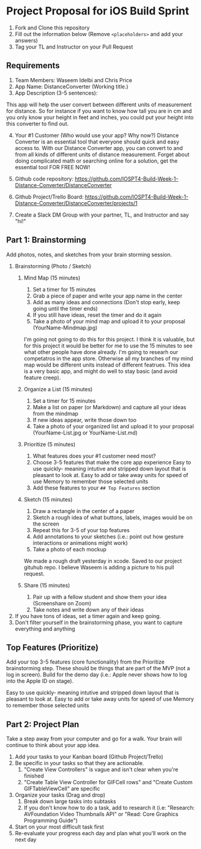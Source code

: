 # Project Proposal for iOS Build Sprint

1. Fork and Clone this repository
2. Fill out the information below (Remove `<placeholders>` and add your answers)
3. Tag your TL and Instructor on your Pull Request

## Requirements

1. Team Members:    Waseem Idelbi and Chris Price
2. App Name:            DistanceConverter (Working title.)
3. App Description (3-5 sentences):

This app will help the user convert between different units of measurement for distance. So for instance if you want to know how tall you are in cm and you only know your height in feet and inches, you could put your height into this converter to find out. 
    
4. Your #1 Customer (Who would use your app? Why now?)
Distance Converter is an essential tool that everyone should quick and easy access to. With our Distance Converter app, you can convert to and from all kinds of different units of distance measurement. Forget about doing complicated math or searching online for a solution, get the essential tool FOR FREE NOW!
    
5. Github code repository:          https://github.com/IOSPT4-Build-Week-1-Distance-Converter/DistanceConverter
6. Github Project/Trello Board:     https://github.com/IOSPT4-Build-Week-1-Distance-Converter/DistanceConverter/projects/1
7. Create a Slack DM Group with your partner, TL, and Instructor and say "hi!"

## Part 1: Brainstorming

Add photos, notes, and sketches from your brain storming session. 

1. Brainstorming (Photo / Sketch)
    1. Mind Map (15 minutes)
        1. Set a timer for 15 minutes
        2. Grab a piece of paper and write your app name in the center
        3. Add as many ideas and connections (Don't stop early, keep going until the timer ends)
        4. If you still have ideas, reset the timer and do it again
        5. Take a photo of your mind map and upload it to your proposal (YourName-Mindmap.jpg)
        
        I'm going not going to do this for this project. I think it is valuable, but for this project it would be better for me to use the 15 minutes to see what other people have done already. I'm going to researh our competatros in the app store. Otherwise all my branches of my mind map would be different units instead of different featrues. This idea is a very basic app, and might do well to stay basic (and avoid feature creep).
        
    2. Organize a List (15 minutes)
        1. Set a timer for 15 minutes
        2. Make a list on paper (or Markdown) and capture all your ideas from the mindmap
        3. If new ideas appear, write those down too
        4. Take a photo of your organized list and upload it to your proposal (YourName-List.jpg or YourName-List.md)
    3. Prioritize (5 minutes)
        1. What features does your #1 customer need most?
        2. Choose 3-5 features that make the core app experience
        Easy to use quickly- meaning intutive and stripped down layout that is pleasant to look at. 
        Easy to add or take away units for speed of use
            Memory to remember those selected units
        3. Add these features to your `## Top Features` section
    4. Sketch (15 minutes)
        1. Draw a rectangle in the center of a paper
        2. Sketch a rough idea of what buttons, labels, images would be on the screen
        3. Repeat this for 3-5 of your top features
        4. Add annotations to your sketches (i.e.: point out how gesture interactions or animations might work)
        5. Take a photo of each mockup
        
        We made a rough draft yesterday in xcode. Saved to our project gituhub repo. I believe Waseem is adding a picture to his pull request.
        
    5. Share (15 minutes)
        1. Pair up with a fellow student and show them your idea (Screenshare on Zoom)
        2. Take notes and write down any of their ideas
2. If you have tons of ideas, set a timer again and keep going.
3. Don't filter yourself in the brainstorming phase, you want to capture everything and anything

## Top Features (Prioritize)

Add your top 3-5 features (core functionality) from the Prioritize brainstorming step. These should be things that are part of the MVP (not a log in screen). Build for the demo day (i.e.: Apple never shows how to log into the Apple ID on stage).

Easy to use quickly- meaning intutive and stripped down layout that is pleasant to look at. 
     Easy to add or take away units for speed of use
         Memory to remember those selected units

## Part 2: Project Plan

Take a step away from your computer and go for a walk. Your brain will continue to think about your app idea.

1. Add your tasks to your Kanban board (Github Project/Trello)
2. Be specific in your tasks so that they are actionable.
    1. "Create View Controllers" is vague and isn't clear when you're finished
    2. "Create Table View Controller for GIFCell rows" and "Create Custom GIFTableViewCell" are specific
3. Organize your tasks (Drag and drop)
    1. Break down large tasks into subtasks
    2. If you don't know how to do a task, add to research it (i.e: "Research: AVFoundation Video Thumbnails API" or "Read: Core Graphics Programming Guide")
4. Start on your most difficult task first
5. Re-evaluate your progress each day and plan what you'll work on the next day
